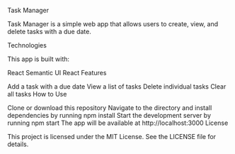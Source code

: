 Task Manager

Task Manager is a simple web app that allows users to create, view, and delete tasks with a due date.

Technologies

This app is built with:

React
Semantic UI React
Features

Add a task with a due date
View a list of tasks
Delete individual tasks
Clear all tasks
How to Use

Clone or download this repository
Navigate to the directory and install dependencies by running npm install
Start the development server by running npm start
The app will be available at http://localhost:3000
License

This project is licensed under the MIT License. See the LICENSE file for details.
